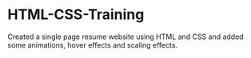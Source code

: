 # HTML-CSS-Training

Created a single page resume website using HTML and CSS and added some animations, hover effects and scaling effects.
